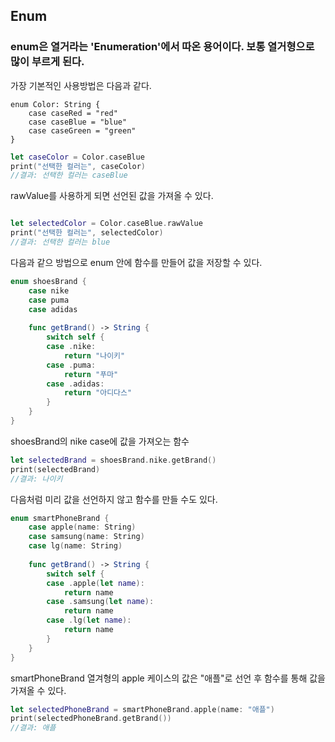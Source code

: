 ## Enum

### enum은 열거라는 'Enumeration'에서 따온 용어이다. 보통 열거형으로 많이 부르게 된다. 

가장 기본적인 사용방법은 다음과 같다. 

``` swfit 
enum Color: String {
    case caseRed = "red"
    case caseBlue = "blue"
    case caseGreen = "green"
}

```

``` swift
let caseColor = Color.caseBlue
print("선택한 컬러는", caseColor)
//결과: 선택한 컬러는 caseBlue

```
rawValue를 사용하게 되면 선언된 값을 가져올 수 있다. 

``` swift

let selectedColor = Color.caseBlue.rawValue
print("선택한 컬러는", selectedColor)
//결과: 선택한 컬러는 blue

```

다음과 같으 방법으로 enum 안에 함수를 만들어 값을 저장할 수 있다. 
``` swift
enum shoesBrand {
    case nike
    case puma
    case adidas
    
    func getBrand() -> String {
        switch self {
        case .nike:
            return "나이키"
        case .puma:
            return "푸마"
        case .adidas:
            return "아디다스"
        }
    }
}
```
shoesBrand의 nike case에 값을 가져오는 함수
``` swift
let selectedBrand = shoesBrand.nike.getBrand()
print(selectedBrand)
//결과: 나이키
```

다음처럼 미리 값을 선언하지 않고 함수를 만들 수도 있다. 
``` swift 
enum smartPhoneBrand {
    case apple(name: String)
    case samsung(name: String)
    case lg(name: String)
    
    func getBrand() -> String {
        switch self {
        case .apple(let name):
            return name
        case .samsung(let name):
            return name
        case .lg(let name):
            return name
        }
    }
}
```
smartPhoneBrand 열겨형의 apple 케이스의 값은 "애플"로 선언 후 함수를 통해 값을 가져올 수 있다. 

``` swift 
let selectedPhoneBrand = smartPhoneBrand.apple(name: "애플")
print(selectedPhoneBrand.getBrand())
//결과: 애플

```
